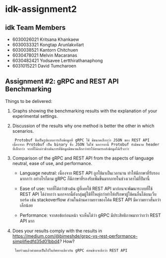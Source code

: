 # idk-assignment2
## idk Team Members
* 6030026021 Kritsana Khankaew
* 6030033321 Kongtap Arunlakvilart
* 6030038521 Kantorn Chitchuen
* 6030478021 Melvin Macaranas
* 6030482421 Yodsavee Lertthirathanaphong
* 6031015221 David Tumcharoen

## Assignment #2: gRPC and REST API Benchmarking

Things to be delivered:
1. Graphs showing the benchmarking results with the explanation of your experimental settings.

2. Discussion of the results why one method is better the other in which scenarios.

		Protobuf ซึ่งเป็นรูปแบบการเก็บข้อมูลที่ gRPC ใช้ มีขนาดเล็กกว่า JSON ของ REST API เนื่องจาก Protobuf เป็น binary ซึ่ง JSON ไม่ใช่ นอกจากนี้ Protobuf ยังมีขนาด header ที่เล็กกว่า จากที่ได้กล่าวข้างต้นการที่ข้อมูลมีขนาดเล็กกว่าทำให้สามารถส่งข้อมูลได้เร็วกว่า

3. Comparison of the gRPC and REST API from the aspects of language neutral, ease of use, and performance.

	- Language neutral: เนื่องจาก REST API ถูกใช้มาเป็นเวลานาน ทำให้มีภาษาที่รับรองมากกว่า อย่างไรก็ตาม gRPC ก็มีภาษาที่รองรับเพิ่มขึ้นมากภายในช่วงเวลาไม่กี่ปีมานี้

	- Ease of use: จากที่ได้กว่าข้างต้น  ผู้ที่เคยใช้ REST API มาก่อนจะพัฒนาระบบที่ใช้ REST API ได้ง่ายกว่า นอกจากนี้ยังกลุ่มผู้ใช้ที่ใหญ่กว่าทำให้ปรึกษาผู้ใช้คนอื่นได้บนเว็บบอร์ด เช่น stackoverflow ส่วนในด้านความยาวของโค้ด REST API มีความยาวสั่นกว่าเล็กน้อย

	- Performance: จากสอข้อก่อนหน้า จะเห็นได้ว่า gRPC มีประสิทธิภาพมากว่ากว่า REST API มาก

4. Does your results comply with the results in https://medium.com/@bimeshde/grpc-vs-rest-performance-simplifiedfd35d01bbd4? How?
	
		โดยร่วมแล้วคำตอบเป็นไปในทิศทางเดียวกัน gRPC ค่อนข้างจะดีกว่า REST API